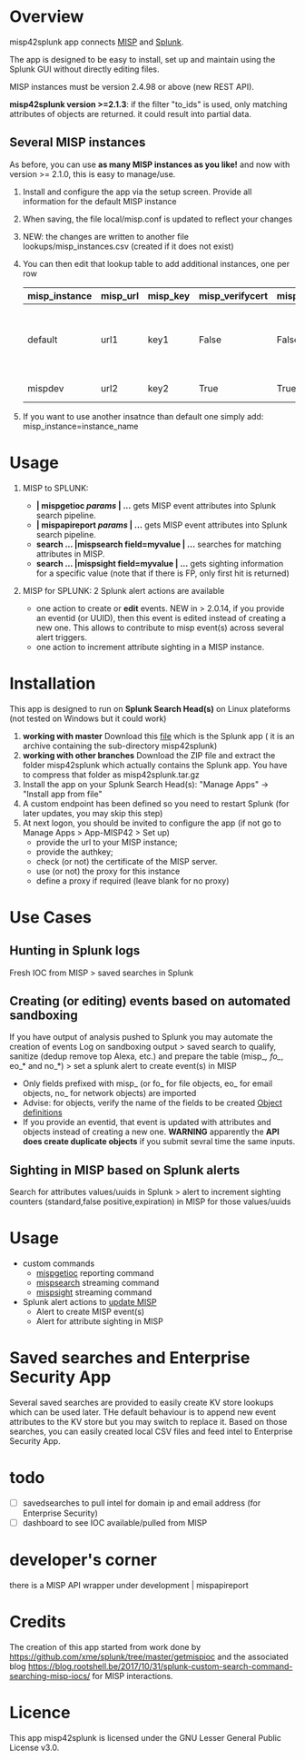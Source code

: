 # Overview
misp42splunk app connects [MISP](http://www.misp-project.org/) and [Splunk](www.splunk.com).

The app is designed to be easy to install, set up and maintain using the Splunk GUI without directly editing files.

MISP instances must be version 2.4.98 or above (new REST API).

**misp42splunk version >=2.1.3**: if the filter "to_ids" is used, only matching attributes of objects are returned. it could result into partial data.

## Several MISP instances
As before, you can use **as many MISP instances as you like!** and now with version >= 2.1.0, this is easy to manage/use.

  1. Install and configure the app via the setup screen. Provide all information for the default MISP instance
  2. When saving, the file local/misp.conf is updated to reflect your changes
  3. NEW: the changes are written to another file lookups/misp_instances.csv (created if it does not exist)
  4. You can then edit that lookup table to add additional instances, one per row 

        | misp_instance | misp_url | misp_key | misp_verifycert | misp_use_proxy | description |
        |---------------|----------|----------|-----------------|----------------|-------------|
        | default | url1 | key1 | False | False | default MISP instance defined at MISP42 app setup |
        | mispdev | url2 | key2 | True | True | MISP sandbox |

  5. If you want to use another insatnce than default one simply add:  misp_instance=instance_name

# Usage

1. MISP to SPLUNK:

	- **| mispgetioc _params_ | ...** gets MISP event attributes into Splunk search pipeline. 
    - **| mispapireport _params_ | ...** gets MISP event attributes into Splunk search pipeline. 
	- **search ... |mispsearch field=myvalue | ...** searches for matching attributes in MISP.
	- **search ... |mispsight  field=myvalue | ...** gets sighting information for a specific value (note that if there is FP, only first hit is returned)

2. MISP for SPLUNK: 2 Splunk alert actions are available
        
	- one action to create or **edit** events. NEW in > 2.0.14, if you provide an eventid (or UUID), then this event is edited instead of creating a new one. This allows to contribute to misp event(s) across several alert triggers.
	- one action to increment attribute sighting in a MISP instance. 


# Installation
This app is designed to run on **Splunk Search Head(s)** on Linux plateforms (not tested on Windows but it could work)

1. **working with master** Download this [file](misp42splunk.tar.gz) which is the Splunk app ( it is an archive containing the sub-directory misp42splunk)
1. **working with other branches** Download the ZIP file and extract the folder misp42splunk which actually contains the Splunk app. You have to compress that folder as misp42splunk.tar.gz
3. Install the app on your Splunk Search Head(s): "Manage Apps" -> "Install app from file"
4. A custom endpoint has been defined so you need to restart Splunk (for later updates, you may skip this step)
5. At next logon, you should be invited to configure the app (if not go to Manage Apps > App-MISP42 > Set up) 
    - provide the url to your MISP instance;
    - provide the authkey;
    - check (or not) the certificate of the MISP server.
    - use (or not) the proxy for this instance
    - define a proxy if required (leave blank for no proxy)

# Use Cases

## Hunting in Splunk logs
Fresh IOC from MISP > saved searches in Splunk 

## Creating (or editing) events based on automated sandboxing
If you have output of analysis pushed to Splunk you may automate the creation of events
Log on sandboxing output > saved search to qualify, sanitize (dedup remove top Alexa, etc.) and prepare the table (misp_*, fo_*, eo_* and no_*) > set a splunk alert to create event(s) in MISP
* Only fields prefixed with misp_ (or fo_ for file objects, eo_ for email objects, no_ for network objects) are imported
* Advise: for objects, verify the name of the fields to be created [Object definitions](https://github.com/MISP/misp-objects/tree/master/objects)
* If you provide an eventid, that event is updated with attributes and objects instead of creating a new one. **WARNING** apparently the **API does create duplicate objects** if you submit sevral time the same inputs.

## Sighting in MISP based on Splunk alerts
Search for attributes values/uuids in Splunk > alert to increment sighting counters (standard,false positive,expiration) in MISP for those values/uuids 

# Usage
- custom commands
    * [mispgetioc](docs/mispgetioc.md) reporting command
    * [mispsearch](docs/mispsearch.md) streaming command
    * [mispsight](docs/mispsight.md) streaming command
- Splunk alert actions to [update MISP](docs/mispalerts.md)
    *  Alert to create MISP event(s)
    *  Alert for attribute sighting in MISP

# Saved searches and Enterprise Security App
Several saved searches are provided to easily create KV store lookups which can be used later. THe default behaviour is to append new event attributes to the KV store but you may switch to replace it.
Based on those searches, you can easily created local CSV files and feed intel to Enterprise Security App.

# todo
   - [ ] savedsearches to pull intel for domain ip and email address (for Enterprise Security)
   - [ ] dashboard to see IOC available/pulled from MISP
   
# developer's corner
there is a MISP API wrapper under development 
    | mispapireport

# Credits
The creation of this app started from work done by https://github.com/xme/splunk/tree/master/getmispioc and the associated blog https://blog.rootshell.be/2017/10/31/splunk-custom-search-command-searching-misp-iocs/ for MISP interactions.

# Licence
This app misp42splunk is licensed under the GNU Lesser General Public License v3.0.
